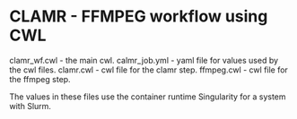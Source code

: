 # CLAMR - FFMPEG workflow using CWL

clamr_wf.cwl - the main cwl.
calmr_job.yml - yaml file for values used by the cwl files.
clamr.cwl - cwl file for the clamr step.
ffmpeg.cwl - cwl file for the ffmpeg step.

The values in these files use the container runtime Singularity for a system with Slurm. 


